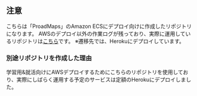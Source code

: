 ## 注意
こちらは「ProadMaps」のAmazon ECSにデプロイ向けに作成したリポジトリになります。
AWSのデプロイ以外の作業ログが残っており、実際に運用しているリポジトリは[こちら](https://github.com/uyudane/backend-proadmaps)です。
※遷移先では、Herokuにデプロイしています。

### 別途リポジトリを作成した理由
学習用&就活向けにAWSデプロイするためにこちらのリポジトリを使用しており、実際にしばらく運用する予定のサービスは定額のHerokuにデプロイしました。
